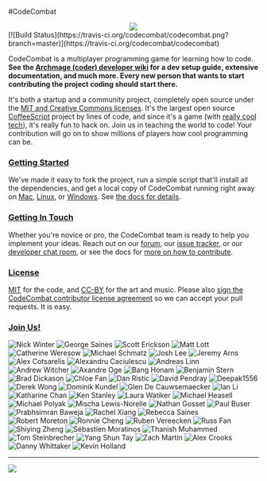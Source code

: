 #CodeCombat

<div style="text-align:center"><a href="http://codecombat.com/"><img src ="https://dl.dropboxusercontent.com/u/138899/GitHub%20Wikis/readme_00.png" /></a></div>
[![Build Status](https://travis-ci.org/codecombat/codecombat.png?branch=master)](https://travis-ci.org/codecombat/codecombat)

CodeCombat is a multiplayer programming game for learning how to code. **See the [Archmage (coder) developer wiki](https://github.com/codecombat/codecombat/wiki/Archmage-Home) for a dev setup guide, extensive documentation, and much more. Every new person that wants to start contributing the project coding should start there.**

It's both a startup and a community project, completely open source under the [MIT and Creative Commons licenses](http://codecombat.com/legal). It's the largest open source [CoffeeScript](http://coffeescript.org/) project by lines of code, and since it's a game (with [really cool tech](https://github.com/codecombat/codecombat/wiki/Third-party-software-and-services)), it's really fun to hack on. Join us in teaching the world to code! Your contribution will go on to show millions of players how cool programming can be.

### [Getting Started](https://github.com/codecombat/codecombat/wiki/Dev-Setup:-General-Information)

We've made it easy to fork the project, run a simple script that'll install all the dependencies, and get a local copy of CodeCombat running right away on [Mac](https://github.com/codecombat/codecombat/wiki/Dev-Setup:-Mac-and-Vagrant), [Linux](https://github.com/codecombat/codecombat/wiki/Dev-Setup:-Linux), or [Windows](https://github.com/codecombat/codecombat/wiki/Dev-Setup:-Windows). See [the docs for details](https://github.com/codecombat/codecombat/wiki/Dev-Setup:-General-Information).

### [Getting In Touch](https://github.com/codecombat/codecombat/wiki/Developer-organization)

Whether you're novice or pro, the CodeCombat team is ready to help you implement your ideas. Reach out on our [forum](http://discourse.codecombat.com), our [issue tracker](https://github.com/codecombat/codecombat/issues), or our [developer chat room](https://www.hipchat.com/g3plnOKqa), or see the docs for [more on how to contribute](https://github.com/codecombat/codecombat/wiki/Developer-organization).

### [License](https://github.com/codecombat/codecombat/blob/master/LICENSE)

[MIT](https://github.com/codecombat/codecombat/blob/master/LICENSE) for the code, and [CC-BY](http://codecombat.com/legal) for the art and music. Please also [sign the CodeCombat contributor license agreement](http://codecombat.com/cla) so we can accept your pull requests. It is easy.

### [Join Us!](http://blog.codecombat.com/why-you-should-open-source-your-startup)

![Nick Winter](http://codecombat.com/images/pages/about/nick_small.png)
![George Saines](http://codecombat.com/images/pages/about/george_small.png)
![Scott Erickson](http://codecombat.com/images/pages/about/scott_small.png)
![Matt Lott](http://codecombat.com/images/pages/about/matt_small.png)
![Catherine Weresow](http://codecombat.com/images/pages/about/cat_small.png)
![Michael Schmatz](http://codecombat.com/images/pages/about/michael_small.png)
![Josh Lee](http://codecombat.com/images/pages/about/josh_small.png)
![Jeremy Arns](http://codecombat.com/images/pages/about/jeremy_small.png)
![Alex Cotsarelis](https://dl.dropboxusercontent.com/u/138899/GitHub%20Wikis/avatars/Alex%20Cotsarelis/alex_100.png)
![Alexandru Caciulescu](https://dl.dropboxusercontent.com/u/138899/GitHub%20Wikis/avatars/Alexandru%20Caciulescu/alexandru_100.png)
![Andreas Linn](https://dl.dropboxusercontent.com/u/138899/GitHub%20Wikis/avatars/Andreas%20Linn/andreas_100.png)
![Andrew Witcher](https://dl.dropboxusercontent.com/u/138899/GitHub%20Wikis/avatars/Andrew%20Witcher/andrew_100.png)
![Axandre Oge](https://dl.dropboxusercontent.com/u/138899/GitHub%20Wikis/avatars/Axandre%20Oge/axandre_100.png)
![Bang Honam](https://dl.dropboxusercontent.com/u/138899/GitHub%20Wikis/avatars/Bang%20Honam/bang_100.png)
![Benjamin Stern](https://dl.dropboxusercontent.com/u/138899/GitHub%20Wikis/avatars/Benjamin%20Stern/benjamin_100.png)
![Brad Dickason](https://dl.dropboxusercontent.com/u/138899/GitHub%20Wikis/avatars/Brad%20Dickason/brad_100.png)
![Chloe Fan](https://dl.dropboxusercontent.com/u/138899/GitHub%20Wikis/avatars/Chloe%20Fan/chloe_100.png)
![Dan Ristic](https://dl.dropboxusercontent.com/u/138899/GitHub%20Wikis/avatars/Dan%20Ristic/dan_100.png)
![David Pendray](https://dl.dropboxusercontent.com/u/138899/GitHub%20Wikis/avatars/David%20Pendray/david_100.png)
![Deepak1556](https://dl.dropboxusercontent.com/u/138899/GitHub%20Wikis/avatars/Deepak1556/deepak_100.png)
![Derek Wong](https://dl.dropboxusercontent.com/u/138899/GitHub%20Wikis/avatars/Derek%20Wong/derek_100.png)
![Dominik Kundel](https://dl.dropboxusercontent.com/u/138899/GitHub%20Wikis/avatars/Dominik%20Kundel/dominik_k_100.png)
![Glen De Cauwsemaecker](https://dl.dropboxusercontent.com/u/138899/GitHub%20Wikis/avatars/Glen%20de%20Cauwsemaecker/glen_100.png)
![Ian Li](https://dl.dropboxusercontent.com/u/138899/GitHub%20Wikis/avatars/Ian%20Li/ian_100.png)
![Katharine Chan](https://dl.dropboxusercontent.com/u/138899/GitHub%20Wikis/avatars/Katharine%20Chan/katharine_100.png)
![Ken Stanley](https://dl.dropboxusercontent.com/u/138899/GitHub%20Wikis/avatars/Ken%20Stanley/ken_100.png)
![Laura Watiker](https://dl.dropboxusercontent.com/u/138899/GitHub%20Wikis/avatars/Laura%20Watiker/laura_100.png)
![Michael Heasell](https://dl.dropboxusercontent.com/u/138899/GitHub%20Wikis/avatars/Michael%20Heasell/michael_100.png)
![Michael Polyak](https://dl.dropboxusercontent.com/u/138899/GitHub%20Wikis/avatars/Michael%20Polyak/michael_100.png)
![Mischa Lewis-Norelle](https://dl.dropboxusercontent.com/u/138899/GitHub%20Wikis/avatars/Mischa%20Lewis-Norelle/mischa_100.png)
![Nathan Gosset](https://dl.dropboxusercontent.com/u/138899/GitHub%20Wikis/avatars/Nathan%20Gosset/nathan_100.png)
![Paul Buser](https://dl.dropboxusercontent.com/u/138899/GitHub%20Wikis/avatars/Paul%20Buser/paul_100.png)
![Prabhsimran Baweja](https://dl.dropboxusercontent.com/u/138899/GitHub%20Wikis/avatars/Prabhsimran%20Baweja/prabhsimran_100.png)
![Rachel Xiang](https://dl.dropboxusercontent.com/u/138899/GitHub%20Wikis/avatars/Rachel%20Xiang/rachel_100.png)
![Rebecca Saines](https://dl.dropboxusercontent.com/u/138899/GitHub%20Wikis/avatars/Rebecca%20Saines/rebecca_100.png)
![Robert Moreton](https://dl.dropboxusercontent.com/u/138899/GitHub%20Wikis/avatars/Robert%20Moreton/robert_100.png)
![Ronnie Cheng](https://dl.dropboxusercontent.com/u/138899/GitHub%20Wikis/avatars/Ronnie%20Cheng/ronnie_100.png)
![Ruben Vereecken](https://dl.dropboxusercontent.com/u/138899/GitHub%20Wikis/avatars/Ruben%20Vereecken/ruben_100.png)
![Russ Fan](https://dl.dropboxusercontent.com/u/138899/GitHub%20Wikis/avatars/Russ%20Fan/russ_100.png)
![Shiying Zheng](https://dl.dropboxusercontent.com/u/138899/GitHub%20Wikis/avatars/Shying%20Zheng/shiyeng_100.png)
![Sébastien Moratinos](https://dl.dropboxusercontent.com/u/138899/GitHub%20Wikis/avatars/Tom%20Steinbrecher/tom_100.png)
![Thanish Muhammed](https://dl.dropboxusercontent.com/u/138899/GitHub%20Wikis/avatars/Thanish%20Muhammed/thanish_100.png)
![Tom Steinbrecher](https://dl.dropboxusercontent.com/u/138899/GitHub%20Wikis/avatars/Tom%20Steinbrecher/tom_100.png)
![Yang Shun Tay](https://dl.dropboxusercontent.com/u/138899/GitHub%20Wikis/avatars/Yang%20Shun%20Tay/yang_shun_tay_100.png)
![Zach Martin](https://dl.dropboxusercontent.com/u/138899/GitHub%20Wikis/avatars/Zach%20Martin/zack_100.png)
![Alex Crooks](https://dl.dropboxusercontent.com/u/138899/GitHub%20Wikis/avatars/Alex%20Crooks/alex_100.png)
![Danny Whittaker](https://dl.dropboxusercontent.com/u/138899/GitHub%20Wikis/avatars/Danny%20Whittaker/danny_100.png)
![Kevin Holland](https://dl.dropboxusercontent.com/u/138899/GitHub%20Wikis/avatars/Kevin%20Holland/kevin_100.png)



----------

[![](http://1-ps.googleusercontent.com/x/s.google-melange.appspot.com/www.google-melange.com/soc/content/2-1-20140225/images/gsoc/logo/920x156xbanner-gsoc2014.png.pagespeed.ic.gdr4t3Igca.png)](http://www.google-melange.com/gsoc/homepage/google/gsoc2014)
